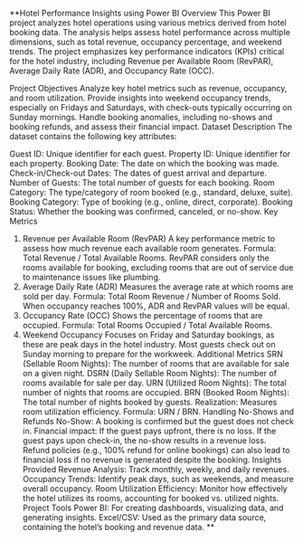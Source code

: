 **Hotel Performance Insights using Power BI
Overview
This Power BI project analyzes hotel operations using various metrics derived from hotel booking data. The analysis helps assess hotel performance across multiple dimensions, such as total revenue, occupancy percentage, and weekend trends. The project emphasizes key performance indicators (KPIs) critical for the hotel industry, including Revenue per Available Room (RevPAR), Average Daily Rate (ADR), and Occupancy Rate (OCC).

Project Objectives
Analyze key hotel metrics such as revenue, occupancy, and room utilization.
Provide insights into weekend occupancy trends, especially on Fridays and Saturdays, with check-outs typically occurring on Sunday mornings.
Handle booking anomalies, including no-shows and booking refunds, and assess their financial impact.
Dataset Description
The dataset contains the following key attributes:

Guest ID: Unique identifier for each guest.
Property ID: Unique identifier for each property.
Booking Date: The date on which the booking was made.
Check-in/Check-out Dates: The dates of guest arrival and departure.
Number of Guests: The total number of guests for each booking.
Room Category: The type/category of room booked (e.g., standard, deluxe, suite).
Booking Category: Type of booking (e.g., online, direct, corporate).
Booking Status: Whether the booking was confirmed, canceled, or no-show.
Key Metrics
1. Revenue per Available Room (RevPAR)
A key performance metric to assess how much revenue each available room generates.
Formula: Total Revenue / Total Available Rooms.
RevPAR considers only the rooms available for booking, excluding rooms that are out of service due to maintenance issues like plumbing.
2. Average Daily Rate (ADR)
Measures the average rate at which rooms are sold per day.
Formula: Total Room Revenue / Number of Rooms Sold.
When occupancy reaches 100%, ADR and RevPAR values will be equal.
3. Occupancy Rate (OCC)
Shows the percentage of rooms that are occupied.
Formula: Total Rooms Occupied / Total Available Rooms.
4. Weekend Occupancy
Focuses on Friday and Saturday bookings, as these are peak days in the hotel industry. Most guests check out on Sunday morning to prepare for the workweek.
Additional Metrics
SRN (Sellable Room Nights): The number of rooms that are available for sale on a given night.
DSRN (Daily Sellable Room Nights): The number of rooms available for sale per day.
URN (Utilized Room Nights): The total number of nights that rooms are occupied.
BRN (Booked Room Nights): The total number of nights booked by guests.
Realization: Measures room utilization efficiency.
Formula: URN / BRN.
Handling No-Shows and Refunds
No-Show: A booking is confirmed but the guest does not check in.
Financial impact:
If the guest pays upfront, there is no loss.
If the guest pays upon check-in, the no-show results in a revenue loss.
Refund policies (e.g., 100% refund for online bookings) can also lead to financial loss if no revenue is generated despite the booking.
Insights Provided
Revenue Analysis: Track monthly, weekly, and daily revenues.
Occupancy Trends: Identify peak days, such as weekends, and measure overall occupancy.
Room Utilization Efficiency: Monitor how effectively the hotel utilizes its rooms, accounting for booked vs. utilized nights.
Project Tools
Power BI: For creating dashboards, visualizing data, and generating insights.
Excel/CSV: Used as the primary data source, containing the hotel’s booking and revenue data.
**
